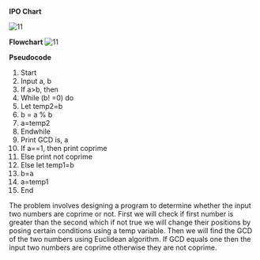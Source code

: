 **IPO Chart**

![11](https://github.com/user-attachments/assets/407c5677-ef7e-4eca-8d3f-259c0ceaee04)

**Flowchart**
![11](https://github.com/user-attachments/assets/8101b61c-947c-4fee-a946-d43534b0a412)

**Pseudocode**
1.	Start
2.	Input a, b
3.	If a>b, then 
4.	While (b! =0) do 
5.	Let temp2=b
6.	b = a % b
7.	a=temp2
8.	Endwhile  
9.	Print GCD is, a
10.	If a==1, then print coprime
11.	Else print not coprime
12.	Else let temp1=b
13.	b=a
14.	a=temp1
15.	End

The problem involves designing a program to determine whether the input two numbers are coprime or not. First we will check if first number is greater than the second which if not true we will change their positions by posing certain conditions using a temp variable. Then we will find the GCD of the two numbers using Euclidean algorithm. If GCD equals one then the input two numbers are coprime otherwise they are not coprime.
